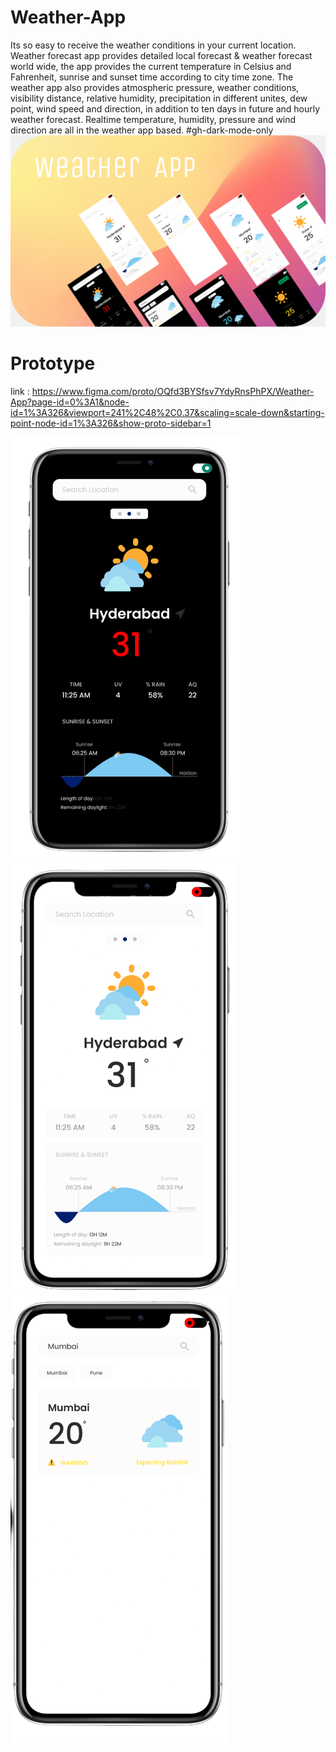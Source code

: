 # **Weather-App**
Its so easy to receive the weather conditions in your current location.
Weather forecast app provides detailed local forecast & weather forecast world wide, the app provides the current temperature in Celsius and Fahrenheit, sunrise and sunset time according to city time zone.
The weather app also provides atmospheric pressure, weather conditions, visibility distance, relative humidity, precipitation in different unites, dew point, wind speed and direction, in addition to ten days in future and hourly weather forecast.
Realtime temperature, humidity, pressure and wind direction are all in the weather app based.
#gh-dark-mode-only
<img src="https://github.com/manavnim/Weather-App/blob/470e5e888bf656573f1be3a5edb7a2cf37a18bd7/Weather%20App%20.png">
# Prototype 
link : https://www.figma.com/proto/OQfd3BYSfsv7YdyRnsPhPX/Weather-App?page-id=0%3A1&node-id=1%3A326&viewport=241%2C48%2C0.37&scaling=scale-down&starting-point-node-id=1%3A326&show-proto-sidebar=1

<p float="left">
  <img src="https://github.com/manavnim/Weather-App/blob/09f757f343eb471a9de5d32a3b95cbaf9fed8202/Darkmode-Home.png"  />
  <img src="https://github.com/manavnim/Weather-App/blob/09f757f343eb471a9de5d32a3b95cbaf9fed8202/homeScreen.png" />
  <img src="https://github.com/manavnim/Weather-App/blob/aaa9d63038d8bf7da66ddac380fc05bff09a512d/SearchScreen.png" />
</p>
